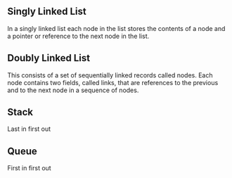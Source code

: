 ## Singly Linked List

In a singly linked list each node in the list stores the contents of a node and a pointer or reference to the next node in the list.

## Doubly Linked List

This consists of a set of sequentially linked records called nodes. Each node contains two fields, called links, that are references to the previous and to the next node in a sequence of nodes.

## Stack

Last in first out

## Queue

First in first out
